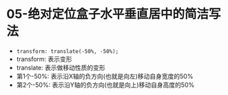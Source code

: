 # 05-绝对定位盒子水平垂直居中的简洁写法

- `transform: translate(-50%, -50%);`
- transform: 表示变形
- translate: 表示做移动性质的变形
- 第1个-50%: 表示沿X轴的负方向(也就是向左)移动自身宽度的50%
- 第2个-50%: 表示沿Y轴的负方向(也就是向上)移动自身高度的50%